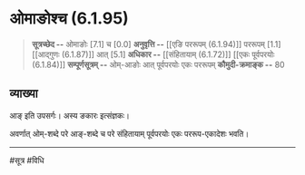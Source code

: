 # ओमाङोश्च (6.1.95)
> **सूत्रच्छेद --** ओमाङोः [7.1]  च [0.0]
> **अनुवृत्ति --** [[एङि पररूपम् (6.1.94)]] पररूपम् [1.1] [[आद्गुणः (6.1.87)]] आत् [5.1]
> **अधिकार --** [[संहितायाम् (6.1.72)]] [[एकः पूर्वपरयोः (6.1.84)]]
> **सम्पूर्णसूत्रम् --** ओम्-आङोः आत् पूर्वपरयोः एकः पररूपम्
> **कौमुदी-क्रमाङ्क --** 80

## व्याख्या

आङ् इति उपसर्गः। अस्य ङकारः इत्संज्ञकः।

अवर्णात् ओम्-शब्दे परे आङ्-शब्दे च परे संहितायाम् पूर्वपरयोः एकः पररूप-एकादेशः भवति।

---
#सूत्र #विधि 